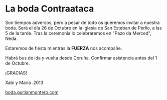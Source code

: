 # La boda Contraataca

Son tiempos adversos, pero a pesar de todo os queremos invitar a nuestra boda. Será el día 26 de Octubre en la iglesia de San Esteban de Perlío, a las 5 de la tarde.
Tras la ceremonia lo celebraremos en "Pazo da Merced", Neda.

Estaremos de fiesta mientras la **FUERZA** nos acompañe.

Habrá bus de ida y vuelta desde Coruña.
Confirmar asistencia antes del 1 de Octubre.

¡GRACIAS!

Xabi y María .2013

[boda.guitianmontero.com](http://boda.guitianmontero.com)